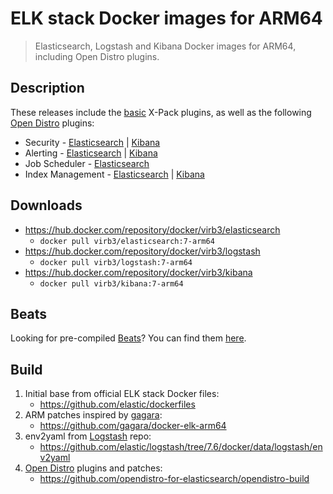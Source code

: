 # ELK stack Docker images for ARM64
> Elasticsearch, Logstash and Kibana Docker images for ARM64, including Open Distro plugins.

## Description
These releases include the [basic](https://www.elastic.co/subscriptions) X-Pack plugins, as well as the following [Open Distro](https://opendistro.github.io/for-elasticsearch/) plugins:
- Security - [Elasticsearch](https://github.com/opendistro-for-elasticsearch/security) | [Kibana](https://github.com/opendistro-for-elasticsearch/security-kibana-plugin)
- Alerting - [Elasticsearch](https://github.com/opendistro-for-elasticsearch/alerting) | [Kibana](https://github.com/opendistro-for-elasticsearch/alerting-kibana-plugin)
- Job Scheduler - [Elasticsearch](https://github.com/opendistro-for-elasticsearch/job-scheduler)
- Index Management - [Elasticsearch](https://github.com/opendistro-for-elasticsearch/index-management) | [Kibana](https://github.com/opendistro-for-elasticsearch/index-management-kibana-plugin)

## Downloads
- https://hub.docker.com/repository/docker/virb3/elasticsearch
  - `docker pull virb3/elasticsearch:7-arm64`
- https://hub.docker.com/repository/docker/virb3/logstash
  - `docker pull virb3/logstash:7-arm64`
- https://hub.docker.com/repository/docker/virb3/kibana
  - `docker pull virb3/kibana:7-arm64`

## Beats
Looking for pre-compiled [Beats](https://www.elastic.co/beats/)? You can find them [here](https://github.com/ViRb3/beats/releases/latest).

## Build
1. Initial base from official ELK stack Docker files:
   - https://github.com/elastic/dockerfiles
2. ARM patches inspired by [gagara](https://github.com/gagara):
   - https://github.com/gagara/docker-elk-arm64
3. env2yaml from [Logstash](https://github.com/elastic/logstash) repo:
   - https://github.com/elastic/logstash/tree/7.6/docker/data/logstash/env2yaml
4. [Open Distro](https://opendistro.github.io/for-elasticsearch/) plugins and patches:
   - https://github.com/opendistro-for-elasticsearch/opendistro-build
